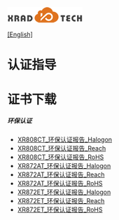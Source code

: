 
![](../../images/XRADIOTECHLOGO.png)

[[English]](index-en.md)

# 认证指导

# 证书下载
##### 环保认证

  * [XR808CT_环保认证报告_Halogon](../../download/6.认证指导/XR808CT_环保认证报告_Halogon.zip)
  * [XR808CT_环保认证报告_Reach](../../download/6.认证指导/XR808CT_环保认证报告_Reach.zip)
  * [XR808CT_环保认证报告_RoHS](../../download/6.认证指导/XR808CT_环保认证报告_RoHS.zip)
  * [XR872AT_环保认证报告_Halogon](../../download/6.认证指导/XR872AT_环保认证报告_Halogon.zip)
  * [XR872AT_环保认证报告_Reach](../../download/6.认证指导/XR872AT_环保认证报告_Reach.zip)
  * [XR872AT_环保认证报告_RoHS](../../download/6.认证指导/XR872AT_环保认证报告_RoHS.zip)
  * [XR872ET_环保认证报告_Halogon](../../download/6.认证指导/XR872ET_环保认证报告_Halogon.zip)
  * [XR872ET_环保认证报告_Reach](../../download/6.认证指导/XR872ET_环保认证报告_Reach.zip)
  * [XR872ET_环保认证报告_RoHS](../../download/6.认证指导/XR872ET_环保认证报告_RoHS.zip)


